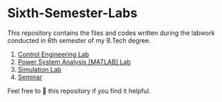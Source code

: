 # Sixth-Semester-Labs

This repository contains the files and codes written during the labwork conducted in 6th semester of my B.Tech degree.

1. [Control Engineering Lab](https://github.com/kritika-srivastava/Sixth-Semester-Labs/tree/main/Control%20Engineering%20Lab)
2. [Power System Analysis [MATLAB] Lab](https://github.com/kritika-srivastava/Sixth-Semester-Labs/tree/main/Power%20System%20Analysis%20(MATLAB)%20Lab)
3. [Simulation Lab](https://github.com/kritika-srivastava/Sixth-Semester-Labs/tree/main/Simulation%20Lab)
4. [Seminar](Seminar)

Feel free to 🌟 this repository if you find it helpful.